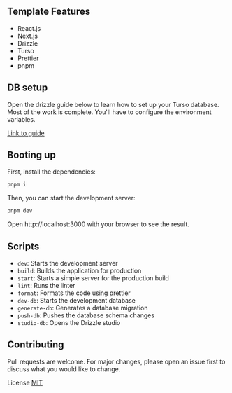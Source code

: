 ## Template Features

- React.js
- Next.js
- Drizzle
- Turso
- Prettier
- pnpm

## DB setup

Open the drizzle guide below to learn how to set up your Turso database. Most of the work is complete. You'll have to configure the environment variables.

[Link to guide](https://orm.drizzle.team/learn/tutorials/drizzle-with-turso)

## Booting up

First, install the dependencies:

```sh
pnpm i
```

Then, you can start the development server:

```sh
pnpm dev
```

Open http://localhost:3000 with your browser to see the result.

## Scripts

- `dev`: Starts the development server
- `build`: Builds the application for production
- `start`: Starts a simple server for the production build
- `lint`: Runs the linter
- `format`: Formats the code using prettier
- `dev-db`: Starts the development database
- `generate-db`: Generates a database migration
- `push-db`: Pushes the database schema changes
- `studio-db`: Opens the Drizzle studio

## Contributing

Pull requests are welcome. For major changes, please open an issue first to discuss what you would like to change.

License
[MIT](https://choosealicense.com/licenses/mit/)
